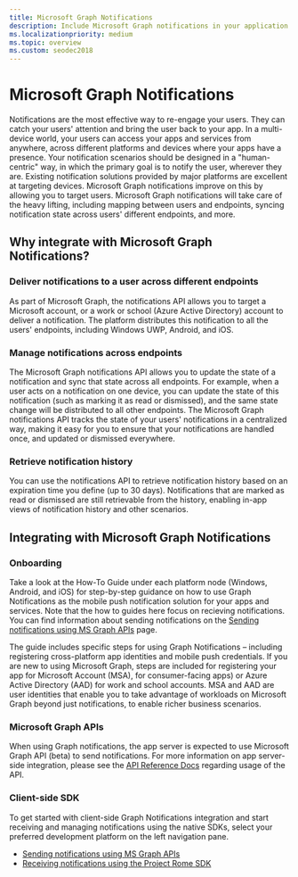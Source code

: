 ```yaml
---
title: Microsoft Graph Notifications
description: Include Microsoft Graph notifications in your application to re-engage users in a human-centric way.
ms.localizationpriority: medium
ms.topic: overview
ms.custom: seodec2018
---
```


# Microsoft Graph Notifications
Notifications are the most effective way to re-engage your users. They can catch your users' attention and bring the user back to your app. In a multi-device world, your users can access your apps and services from anywhere, across different platforms and devices where your apps have a presence.
Your notification scenarios should be designed in a "human-centric" way, in which the primary goal is to notify the user, wherever they are. Existing notification solutions provided by major platforms are excellent at targeting devices. Microsoft Graph notifications improve on this by allowing you to target users. Microsoft Graph notifications will take care of the heavy lifting, including mapping between users and endpoints, syncing notification state across users' different endpoints, and more.

## Why integrate with Microsoft Graph Notifications?

### Deliver notifications to a user across different endpoints
As part of Microsoft Graph, the notifications API allows you to target a Microsoft account, or a work or school (Azure Active Directory) account to deliver a notification. The platform distributes this notification to all the users' endpoints, including Windows UWP, Android, and iOS.

### Manage notifications across endpoints
The Microsoft Graph notifications API allows you to update the state of a notification and sync that state across all endpoints. For example, when a user acts on a notification on one device, you can update the state of this notification (such as marking it as read or dismissed), and the same state change will be distributed to all other endpoints. The Microsoft Graph notifications API tracks the state of your users' notifications in a centralized way, making it easy for you to ensure that your notifications are handled once, and updated or dismissed everywhere.

### Retrieve notification history
You can use the notifications API to retrieve notification history based on an expiration time you define (up to 30 days). Notifications that are marked as read or dismissed are still retrievable from the history, enabling in-app views of notification history and other scenarios.

## Integrating with Microsoft Graph Notifications

### Onboarding
Take a look at the How-To Guide under each platform node (Windows, Android, and iOS) for step-by-step guidance on how to use Graph Notifications as the mobile push notification solution for your apps and services. Note that the how to guides here focus on recieving notifications. You can find information about sending notifications on the [Sending notifications using MS Graph APIs](sending-notifications.md) page.

The guide includes specific steps for using Graph Notifications – including registering cross-platform app identities and mobile push credentials. If you are new to using Microsoft Graph, steps are included for registering your app for Microsoft Account (MSA), for consumer-facing apps) or Azure Active Directory (AAD) for work and school accounts. MSA and AAD are user identities that enable you to take advantage of workloads on Microsoft Graph beyond just notifications, to enable richer business scenarios. 

### Microsoft Graph APIs
When using Graph notifications, the app server is expected to use Microsoft Graph API (beta) to send notifications. For more information on app server-side integration, please see the [API Reference Docs](/graph/api/resources/notifications-api-overview) regarding usage of the API. 

### Client-side SDK
To get started with client-side Graph Notifications integration and start receiving and managing notifications using the native SDKs, select your preferred development platform on the left navigation pane. 

* [Sending notifications using MS Graph APIs](sending-notifications.md)
* [Receiving notifications using the Project Rome SDK](receiving-notifications.md)